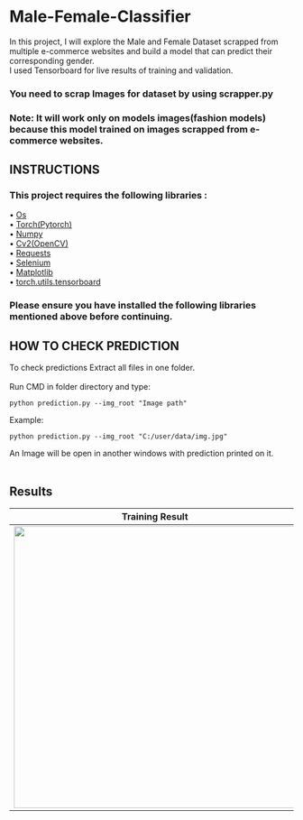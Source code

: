 # Male-Female-Classifier
In this project, I will explore the Male and Female Dataset scrapped from multiple e-commerce websites and build a model that can predict their corresponding gender.<br />
I used Tensorboard for live results of training and validation.
### You need to scrap Images for dataset by using scrapper.py
### Note: It will work only on models images(fashion models) because this model trained on images scrapped from e-commerce websites.
## INSTRUCTIONS
### This project requires the following libraries :
•	[Os](https://python.readthedocs.io/en/stable/library/os.html)<br />
•	[Torch(Pytorch)](https://pytorch.org/docs/stable/index.html)<br />
•	[Numpy](https://numpy.org/)<br />
•	[Cv2(OpenCV)](https://docs.opencv.org/4.x/)<br />
• [Requests](https://requests.readthedocs.io/en/latest/)<br />
•	[Selenium](https://selenium-python.readthedocs.io/)<br />
•	[Matplotlib](https://matplotlib.org/stable/index.html)<br />
• [torch.utils.tensorboard](https://www.tensorflow.org/tensorboard/get_started)<br />

### Please ensure you have installed the following libraries mentioned above before continuing.<br />

## HOW TO CHECK PREDICTION

To check predictions Extract all files in one folder.<br /><br />
Run CMD in folder directory and type:
```
python prediction.py --img_root "Image path"
```
Example:
```
python prediction.py --img_root "C:/user/data/img.jpg"
```
An Image will be open in another windows with prediction printed on it.<br /><br />

## Results

| Training Result  | Validation Result |
| ------------- | ------------- |
| <img src="https://user-images.githubusercontent.com/97089717/208094741-93d414f1-eb35-4b09-b5bb-6f29fef43967.svg" width="500" height="500">  | <img src="https://user-images.githubusercontent.com/97089717/208095432-7c3e0f45-77be-45d0-b32e-9b7aa3f72af3.svg" width="500" height="500">  |
